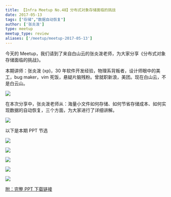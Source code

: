 ```yaml
---
title: 【Infra Meetup No.48】分布式对象存储面临的挑战
date: 2017-05-13
tags: ["存储","数据自动恢复"]
author: ['张炎泼']
type: meetup
meetup_type: review
aliases: ['/meetup/meetup-2017-05-13']
---
```



今天的 Meetup，我们请到了来自白山云的张炎泼老师，为大家分享《分布式对象存储面临的挑战》。

本期讲师：张炎泼 (xp)，30 年软件开发经验，物理系背叛者，设计师眼中的美工，bug maker，vim 死饭，悬疑片脑残粉。曾就职新浪，美团。现在白山云，不是白云山。

![](http://upload-images.jianshu.io/upload_images/542677-58576bd5f8025a9b?imageMogr2/auto-orient/strip%7CimageView2/2/w/1240)

在本次分享中，张炎泼老师从：海量小文件如何存储、如何节省存储成本、如何实现数据的自动恢复，三个方面，为大家进行了详细讲解。

![](http://upload-images.jianshu.io/upload_images/542677-b1da696ef11fdd13?imageMogr2/auto-orient/strip%7CimageView2/2/w/1240)

以下是本期 PPT 节选

![](http://upload-images.jianshu.io/upload_images/542677-f8aa07afa50dfd9a?imageMogr2/auto-orient/strip%7CimageView2/2/w/1240)

![](http://upload-images.jianshu.io/upload_images/542677-ab653adb254c9909?imageMogr2/auto-orient/strip%7CimageView2/2/w/1240)

![](http://upload-images.jianshu.io/upload_images/542677-953d154d94e82dcb?imageMogr2/auto-orient/strip%7CimageView2/2/w/1240)

![](http://upload-images.jianshu.io/upload_images/542677-29cad32549ace050?imageMogr2/auto-orient/strip%7CimageView2/2/w/1240)

![](http://upload-images.jianshu.io/upload_images/542677-684ea22639c2ccbe?imageMogr2/auto-orient/strip%7CimageView2/2/w/1240)

[附：完整 PPT 下载链接](https://eyun.baidu.com/s/3bpKSlzh)

